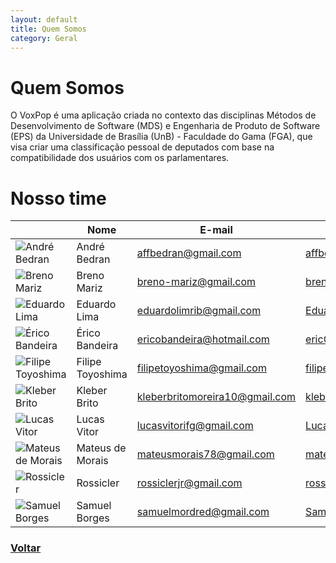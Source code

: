 ```yaml
---
layout: default
title: Quem Somos
category: Geral
---
```


# Quem Somos

O VoxPop é uma aplicação criada no contexto das disciplinas Métodos de Desenvolvimento de Software (MDS) e Engenharia de Produto de Software (EPS) da Universidade de Brasília (UnB) - Faculdade do Gama (FGA), que visa criar uma classificação pessoal de deputados com base na compatibilidade dos usuários com os parlamentares.

# Nosso time

| | **Nome** | **E-mail** | **GitHub** |
|-|------|--------|--------|
|![André Bedran](https://avatars1.githubusercontent.com/u/5595312?s=100&v=4)|André Bedran|affbedran@gmail.com|[affbedran](https://github.com/affbedran)|
| ![Breno Mariz](https://avatars3.githubusercontent.com/u/21313218?v=4&s=100)| Breno Mariz | breno-mariz@gmail.com | [breno-mariz](https://github.com/breno-mariz) |
|![Eduardo Lima](https://avatars0.githubusercontent.com/u/26698993?s=100&v=4)|Eduardo Lima|eduardolimrib@gmail.com|[Eduardolimr](https://github.com/Eduardolimr) |
|![Érico Bandeira](https://avatars0.githubusercontent.com/u/26394460?s=100&v=4)|Érico Bandeira|ericobandeira@hotmail.com|[ericGOD24](https://github.com/ericGOD24) |
|![Filipe Toyoshima](https://avatars3.githubusercontent.com/u/29482983?s=100&v=4)|Filipe Toyoshima|filipetoyoshima@gmail.com|[filipetoyoshima](https://github.com/filipetoyoshima) |
|![Kleber Brito](https://avatars2.githubusercontent.com/u/8596276?s=100&v=4)|Kleber Brito|kleberbritomoreira10@gmail.com|[kleberbritomoreira10](https://github.com/kleberbritomoreira10) |
|![Lucas Vitor](https://avatars1.githubusercontent.com/u/27078392?s=100&v=4)|Lucas Vitor|lucasvitorifg@gmail.com|[Lucas362](https://github.com/Lucas362) |
|![Mateus de Morais](https://avatars1.githubusercontent.com/u/20940145?s=100&v=4)|Mateus de Morais|mateusmorais78@gmail.com|[mateusdemorais](https://github.com/mateusdemorais) |
|![Rossicler](https://avatars1.githubusercontent.com/u/29635581?s=100&v=4)|Rossicler|rossiclerjr@gmail.com|[rossicler](https://github.com/rossicler) |
|![Samuel Borges](https://avatars0.githubusercontent.com/u/23219524?s=100&v=4)|Samuel Borges|samuelmordred@gmail.com|[SamuelMordred](https://github.com/SamuelMordred) |

### [Voltar](./../)